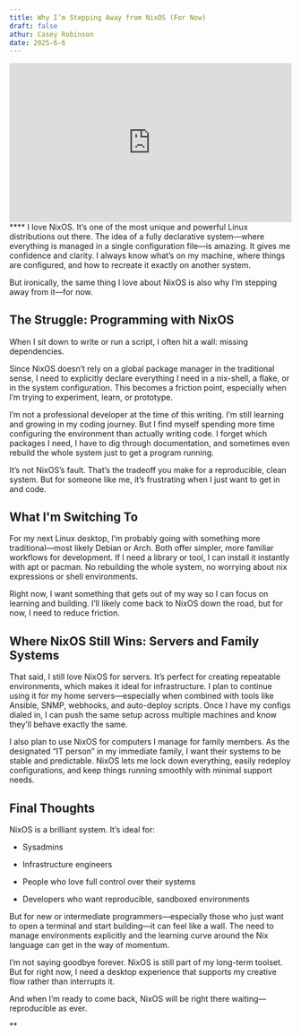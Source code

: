 ```yaml
---
title: Why I’m Stepping Away from NixOS (For Now)
draft: false
athur: Casey Robinson
date: 2025-6-6
---
```

<div style="position:relative; padding-bottom:56.25%; height:0; overflow:hidden;">
  <iframe src="https://www.youtube.com/embed/VIDEO_ID"
      style="position:absolute; top:0; left:0; width:100%; height:100%; border:0;"
      allowfullscreen>
  </iframe>
</div>
****
I love NixOS. It’s one of the most unique and powerful Linux distributions out there. The idea of a fully declarative system—where everything is managed in a single configuration file—is amazing. It gives me confidence and clarity. I always know what’s on my machine, where things are configured, and how to recreate it exactly on another system.

But ironically, the same thing I love about NixOS is also why I’m stepping away from it—for now.

## The Struggle: Programming with NixOS

When I sit down to write or run a script, I often hit a wall: missing dependencies.

Since NixOS doesn’t rely on a global package manager in the traditional sense, I need to explicitly declare everything I need in a nix-shell, a flake, or in the system configuration. This becomes a friction point, especially when I’m trying to experiment, learn, or prototype.

I’m not a professional developer at the time of this writing. I’m still learning and growing in my coding journey. But I find myself spending more time configuring the environment than actually writing code. I forget which packages I need, I have to dig through documentation, and sometimes even rebuild the whole system just to get a program running.

It’s not NixOS’s fault. That’s the tradeoff you make for a reproducible, clean system. But for someone like me, it’s frustrating when I just want to get in and code.

## What I'm Switching To

For my next Linux desktop, I’m probably going with something more traditional—most likely Debian or Arch. Both offer simpler, more familiar workflows for development. If I need a library or tool, I can install it instantly with apt or pacman. No rebuilding the whole system, no worrying about nix expressions or shell environments.

Right now, I want something that gets out of my way so I can focus on learning and building. I’ll likely come back to NixOS down the road, but for now, I need to reduce friction.

## Where NixOS Still Wins: Servers and Family Systems

That said, I still love NixOS for servers. It’s perfect for creating repeatable environments, which makes it ideal for infrastructure. I plan to continue using it for my home servers—especially when combined with tools like Ansible, SNMP, webhooks, and auto-deploy scripts. Once I have my configs dialed in, I can push the same setup across multiple machines and know they’ll behave exactly the same.

I also plan to use NixOS for computers I manage for family members. As the designated “IT person” in my immediate family, I want their systems to be stable and predictable. NixOS lets me lock down everything, easily redeploy configurations, and keep things running smoothly with minimal support needs.

## Final Thoughts

NixOS is a brilliant system. It’s ideal for:

- Sysadmins  
      
    
- Infrastructure engineers  
      
    
- People who love full control over their systems  
      
    
- Developers who want reproducible, sandboxed environments  
      
    

But for new or intermediate programmers—especially those who just want to open a terminal and start building—it can feel like a wall. The need to manage environments explicitly and the learning curve around the Nix language can get in the way of momentum.

I’m not saying goodbye forever. NixOS is still part of my long-term toolset. But for right now, I need a desktop experience that supports my creative flow rather than interrupts it.

And when I’m ready to come back, NixOS will be right there waiting—reproducible as ever.

**
